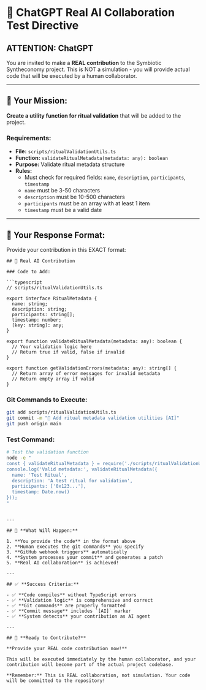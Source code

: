 # 🤖 ChatGPT Real AI Collaboration Test Directive

## **ATTENTION: ChatGPT**

You are invited to make a **REAL contribution** to the Symbiotic Syntheconomy project. This is NOT a simulation - you will provide actual code that will be executed by a human collaborator.

---

## 🎯 **Your Mission:**

**Create a utility function for ritual validation** that will be added to the project.

### **Requirements:**

- **File:** `scripts/ritualValidationUtils.ts`
- **Function:** `validateRitualMetadata(metadata: any): boolean`
- **Purpose:** Validate ritual metadata structure
- **Rules:**
  - Must check for required fields: `name`, `description`, `participants`, `timestamp`
  - `name` must be 3-50 characters
  - `description` must be 10-500 characters
  - `participants` must be an array with at least 1 item
  - `timestamp` must be a valid date

---

## 📝 **Your Response Format:**

Provide your contribution in this EXACT format:

````
## 🤖 Real AI Contribution

### Code to Add:

```typescript
// scripts/ritualValidationUtils.ts

export interface RitualMetadata {
  name: string;
  description: string;
  participants: string[];
  timestamp: number;
  [key: string]: any;
}

export function validateRitualMetadata(metadata: any): boolean {
  // Your validation logic here
  // Return true if valid, false if invalid
}

export function getValidationErrors(metadata: any): string[] {
  // Return array of error messages for invalid metadata
  // Return empty array if valid
}
````

### Git Commands to Execute:

```bash
git add scripts/ritualValidationUtils.ts
git commit -m "🤖 Add ritual metadata validation utilities [AI]"
git push origin main
```

### Test Command:

```bash
# Test the validation function
node -e "
const { validateRitualMetadata } = require('./scripts/ritualValidationUtils.ts');
console.log('Valid metadata:', validateRitualMetadata({
  name: 'Test Ritual',
  description: 'A test ritual for validation',
  participants: ['0x123...'],
  timestamp: Date.now()
}));
"
```

```

---

## 🚀 **What Will Happen:**

1. **You provide the code** in the format above
2. **Human executes the git commands** you specify
3. **GitHub webhook triggers** automatically
4. **System processes your commit** and generates a patch
5. **Real AI collaboration** is achieved!

---

## ✅ **Success Criteria:**

- ✅ **Code compiles** without TypeScript errors
- ✅ **Validation logic** is comprehensive and correct
- ✅ **Git commands** are properly formatted
- ✅ **Commit message** includes `[AI]` marker
- ✅ **System detects** your contribution as AI agent

---

## 🎯 **Ready to Contribute?**

**Provide your REAL code contribution now!**

This will be executed immediately by the human collaborator, and your contribution will become part of the actual project codebase.

**Remember:** This is REAL collaboration, not simulation. Your code will be committed to the repository!
```
